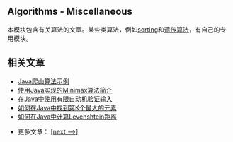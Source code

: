 ## Algorithms - Miscellaneous

本模块包含有关算法的文章。某些类算法，例如[sorting](/../algorithms-sorting-1/README.md)和[遗传算法](/../algorithms-genetic)，有自己的专用模块。

## 相关文章

+ [Java爬山算法示例](docs/Java爬山算法示例.md)
+ [使用Java实现的Minimax算法简介](docs/使用Java实现的Minimax算法简介.md)
+ [在Java中使用有限自动机验证输入](docs/在Java中使用有限自动机验证输入.md)
+ [如何在Java中找到第K个最大的元素](docs/如何在Java中找到第K个最大的元素.md)
+ [如何在Java中计算Levenshtein距离](docs/如何在Java中计算Levenshtein距离.md)

- 更多文章： [[next -->]](../algorithms-miscellaneous-2/README.md)
